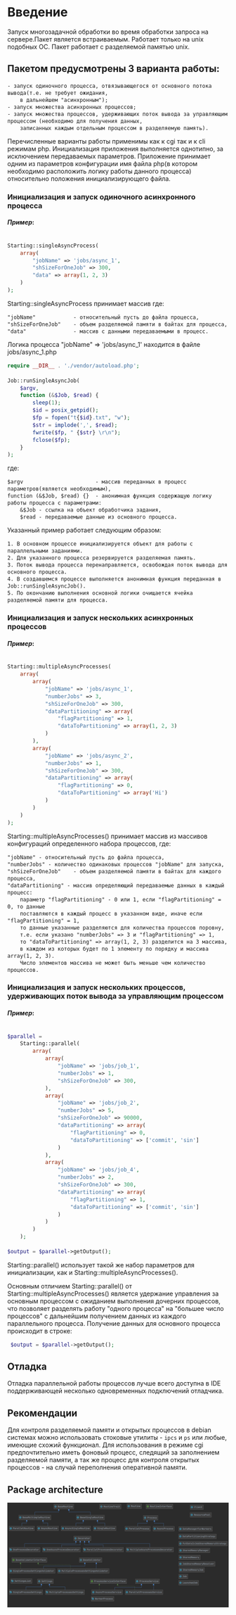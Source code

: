 # Введение

Запуск многозадачной обработки во время обработки запроса на сервере.Пакет является встраиваемым.
Работает только на unix подобных OC. Пакет работает с разделяемой памятью unix.

## Пакетом предусмотрены 3 варианта работы:

    - запуск одиночного процесса, отвязывающегося от основного потока вывода(т.е. не требует ожидания,
        в дальнейшем "асинхронным");
    - запуск множества асинхронных процессов;
    - запуск множества процессов, удерживающих поток вывода за управляющим процессом (необходимо для получения данных, 
        записанных каждым отдельным процессом в разделяемую память).

Перечисленные варианты работы применимы как к cgi так и к cli режимам php.
Инициализация приложения выполняется однотипно, за исключением передаваемых параметров.
Приложение принимает одним из параметров конфигурации имя файла php(в котором необходимо расположить
 логику работы данного процесса) относительно положения инициализирующего файла. 

### Инициализация и запуск одиночного асинхронного процесса

#### *Пример*:

```php

Starting::singleAsyncProcess(
    array(
        "jobName" => 'jobs/async_1',
        "shSizeForOneJob" => 300,
        "data" => array(1, 2, 3)
    )
);
```

Starting::singleAsyncProcess принимает массив где:

    "jobName"            - относительный пусть до файла процесса,
    "shSizeForOneJob"    - объем разделяемой памяти в байтах для процесса,
    "data"               - массив с данными передаваемыми в процесс.
    
Логика процесса "jobName" => 'jobs/async_1' находится в файле jobs/async_1.php

```php
require __DIR__ . './vendor/autoload.php';

Job::runSingleAsyncJob(
    $argv,
    function (&$Job, $read) {
        sleep(1);
        $id = posix_getpid();
        $fp = fopen("t{$id}.txt", "w");
        $str = implode(',', $read);
        fwrite($fp, " {$str} \r\n");
        fclose($fp);
    }
);
```

где:

    $argv                       - массив переданных в процесс параметров(является необходимым),
    function (&$Job, $read) {}  - анонимная функция содержащую логику работы процесса c параметрами:
        &$Job - ссылка на объект обработчика задания,
        $read - передаваемые данные из основного процесса.
        
Указанный пример работает следующим образом: 

    1. В основном процессе инициализируется объект для работы с параллельными заданиями.
    2. Для указанного процесса резервируется разделяемая память.
    3. Поток вывода процесса перенаправляется, освобождая поток вывода для основного процесса.
    4. В создавшемся процессе выполняется анонимная функция переданная в Job::runSingleAsyncJob().
    5. По окончанию выполнения основной логики очищается ячейка разделяемой памяти для процесса.
    
### Инициализация и запуск нескольких асинхронных процессов

#### *Пример*:

```php

Starting::multipleAsyncProcesses(
    array(
        array(
            "jobName" => 'jobs/async_1',
            "numberJobs" => 3,
            "shSizeForOneJob" => 300,
            "dataPartitioning" => array(
                "flagPartitioning" => 1,
                "dataToPartitioning" => array(1, 2, 3)
            )
        ),
        array(
            "jobName" => 'jobs/async_2',
            "numberJobs" => 1,
            "shSizeForOneJob" => 300,
            "dataPartitioning" => array(
                "flagPartitioning" => 0,
                "dataToPartitioning" => array('Hi')
            )
        )
    )
);
```

Starting::multipleAsyncProcesses() принимает массив из массивов конфигураций определенного набора процессов, где:

    "jobName" - относительный пусть до файла процесса,
    "numberJobs" - количество одинаковых процессов "jobName" для запуска,
    "shSizeForOneJob"    - объем разделяемой памяти в байтах для каждого процесса,
    "dataPartitioning" - массив определяющий передаваемые данных в каждый процесс:
        параметр "flagPartitioning" - 0 или 1, если "flagPartitioning" = 0, то данные
        поставляются в каждый процесс в указанном виде, иначе если "flagPartitioning" = 1,
        то данные указанные разделяются для количества процессов поровну,
        т.е. если указано "numberJobs" => 3 и "flagPartitioning" => 1,
        то "dataToPartitioning" => array(1, 2, 3) разделится на 3 массива,
        в каждом из которых будет по 1 элементу по порядку и массива array(1, 2, 3).
        Число элементов массива не может быть меньше чем количество процессов.
    
### Инициализация и запуск нескольких процессов, удерживающих поток вывода за управляющим процессом

#### *Пример*:

```php

$parallel =
    Starting::parallel(
        array(
            array(
                "jobName" => 'jobs/job_1',
                "numberJobs" => 1,
                "shSizeForOneJob" => 300,
            ),
            array(
                "jobName" => 'jobs/job_2',
                "numberJobs" => 5,
                "shSizeForOneJob" => 90000,
                "dataPartitioning" => array(
                    "flagPartitioning" => 0,
                    "dataToPartitioning" => ['commit', 'sin']
                )
            ),
            array(
                "jobName" => 'jobs/job_4',
                "numberJobs" => 2,
                "shSizeForOneJob" => 300,
                "dataPartitioning" => array(
                    "flagPartitioning" => 1,
                    "dataToPartitioning" => ['commit', 'sin']
                )
            )
        )
    );

$output = $parallel->getOutput();
```
Starting::parallel() использует такой же набор параметров для инициализации, как и Starting::multipleAsyncProcesses().

Основным отличием Starting::parallel() от Starting::multipleAsyncProcesses() является удержание управления за основным
процессом с ожиданием выполнения дочерних процессов, что позволяет разделять работу "одного процесса" 
на "большее число процессов" с дальнейшим получением данных из каждого параллельного процесса.
Получение данных для основного процесса происходит в строке:

```php
 $output = $parallel->getOutput();
```
## Отладка

Отладка параллельной работы процессов лучше всего доступна в IDE поддерживающей несколько 
одновременных подключений отладчика.

## Рекомендации

Для контроля разделяемой памяти и открытых процессов в debian системах можно использовать 
стоковые утилиты - `ipcs` и `ps` или любые, имеющие схожий функционал. Для использования в режиме
cgi предпочтительно иметь фоновый процесс, следящий за заполнением разделяемой памяти, а так же процесс
для контроля открытых процессов - на случай переполнения оперативной памяти. 


## Package architecture

![alt text](docs/architecture.png)